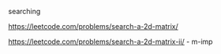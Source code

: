 
searching

https://leetcode.com/problems/search-a-2d-matrix/

https://leetcode.com/problems/search-a-2d-matrix-ii/  - m-imp
